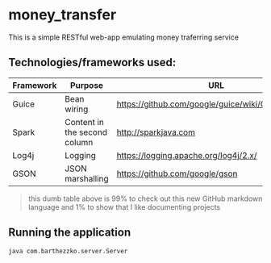 # money_transfer

This is a simple RESTful web-app emulating money traferring service

## Technologies/frameworks used:

Framework | Purpose | URL
------------ | ------------- | -------------
Guice | Bean wiring | https://github.com/google/guice/wiki/GettingStarted
Spark | Content in the second column | http://sparkjava.com
Log4j | Logging | https://logging.apache.org/log4j/2.x/
GSON | JSON marshalling | https://github.com/google/gson

> this dumb table above is 99% to check out this new GitHub markdown language and 1% to show that I like documenting projects


## Running the application

` java com.barthezzko.server.Server `
